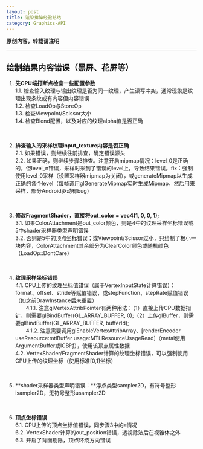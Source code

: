 ```yaml
---
layout: post
title: 渲染排障经验总结
category: Graphics-API
---
```


**原创内容，转载请注明**

---

## 绘制结果内容错误（黑屏、花屏等）

1. **先CPU端打断点检查一些配置参数**  
    1.1. 检查输入纹理与输出纹理是否为同一纹理，产生读写冲突，通常现象是纹理出现条纹或有内容但内容错误  
    1.2. 检查LoadOp与StoreOp  
    1.3. 检查Viewpoint/Scissor大小  
    1.4. 检查Blend配置，以及对应的纹理alpha值是否正确  
<br>

2. **排查输入的采样纹理input_texture内容是否正确**  
    2.1. 如果错误，则继续往前排查，确定错误源头  
    2.2. 如果正确，则继续步骤3排查。注意开启mipmap情况：level_0是正确的，但level_n错误，采样时采到了错误的level上，导致结果错误。fix：强制使用level_0采样（设置采样器mipmap为关闭），或generateMipmap以生成正确的各个level（每帧调用glGenerateMipmap实时生成Mipmap，然后用来采样，部分Android驱动有bug）  
<br>

3. **修改FragmentShader，直接将out_color = vec4(1, 0, 0, 1);**  
    3.1. 如果ColorAttachment是out_color颜色，则是4中的纹理采样坐标错误或5中shader采样器类型声明错误  
    3.2. 否则是5中的顶点坐标错误；或Viewpoint/Scissor过小，只绘制了极小一块内容，ColorAttachment其余部分为ClearColor颜色或随机颜色（LoadOp::DontCare）  
<br>

4. **纹理采样坐标错误**  
    4.1. CPU上传的纹理坐标值错误（属于VertexInputState计算错误）：format、offset、stride等赋值错误，或stepFunction、stepRate赋值错误（如之前DrawInstance后未重置）  
    　　4.1.1. 注意glVertexAttribPointer有两种用法：（1）直接上传CPU数据指针，则需要glBindBuffer(GL_ARRAY_BUFFER, 0);（2）上传glBuffer，则需要glBindBuffer(GL_ARRAY_BUFFER, bufferId);  
    　　4.1.2. 注意需要调用glEnableVertexAttribArray、[renderEncoder useResource:mtlBuffer usage:MTLResourceUsageRead]（metal使用ArgumentBuffer或ICB时），使用该顶点属性数据  
    4.2. VertexShader/FragmentShader计算的纹理坐标错误，可以强制使用CPU上传的纹理坐标（使用标准[0,1]坐标）  
<br>

5. **shader采样器类型声明错误：**浮点类型sampler2D，有符号整形isampler2D，无符号整形usampler2D  
<br>

6. **顶点坐标错误**  
    6.1. CPU上传的顶点坐标值错误，同步骤3中的a情况  
    6.2. VertexShader计算的out_position错误，透视除法后在视锥体之外  
    6.3. 开启了背面剔除，顶点环绕方向错误  